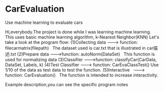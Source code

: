 # CarEvaluation
Use machine learning to evaluate cars

Hi,everybody.The project is done while I was learning machine learning.
This uses basic machine learning algorithm, k-Nearest Neighbor(KNN)
Let's take a look at the program flow:
(1)Collecting data ---> function: filecarmatrix(filepath)
   The dataset used is car.txt that is illustrated in car描述.txt
(2)Prepare data --->function: autoNorm(DataSet)
   This function is used for normalizing data
(3)Classifier --->function: classifyCar(CarData, DataSet, Labels, k)
(4)Test Classifier ---> function: CarEvaClassTest()
   Use 1/10 of the data as test data to test the function.
(5)Interactive   ---> function: CarEvaluation()
   The function is intended to increase interactivity.
 
 Example description,you can see the specific program notes
